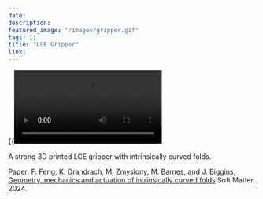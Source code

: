```yaml
---
date: 
description: 
featured_image: "/images/gripper.gif"
tags: []
title: "LCE Gripper"
link: 
---
```


{{<video library ='1' src = gripper.mp4 controls = yes>}}

A strong 3D printed LCE gripper with intrinsically curved folds. 

Paper: F. Feng, K. Drandrach, M. Zmyslony, M. Barnes, and J. Biggins, [Geometry, mechanics and actuation
of intrinsically curved folds](https://pubs.rsc.org/en/content/articlelanding/2024/sm/d3sm01584j) Soft Matter, 2024.
